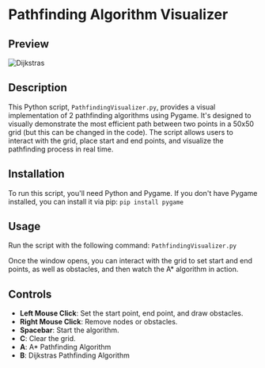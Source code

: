 # Pathfinding Algorithm Visualizer
## Preview
![Dijkstras](https://github.com/AnmolVerma7/Pathfinding-Visualizer/assets/90490916/bac771f5-00e5-4ddd-a9bb-270cd1ab61ec)


## Description
This Python script, `PathfindingVisualizer.py`, provides a visual implementation of 2 pathfinding algorithms using Pygame. It's designed to visually demonstrate the most efficient path between two points in a 50x50 grid (but this can be changed in the code). The script allows users to interact with the grid, place start and end points, and visualize the pathfinding process in real time.

## Installation
To run this script, you'll need Python and Pygame. If you don't have Pygame installed, you can install it via pip: `pip install pygame`

## Usage
Run the script with the following command: `PathfindingVisualizer.py`

Once the window opens, you can interact with the grid to set start and end points, as well as obstacles, and then watch the A* algorithm in action.

## Controls
- **Left Mouse Click**: Set the start point, end point, and draw obstacles.
- **Right Mouse Click**: Remove nodes or obstacles.
- **Spacebar**: Start the algorithm.
- **C**: Clear the grid.
- **A**: A* Pathfinding Algorithm
- **B**: Dijkstras Pathfinding Algorithm
